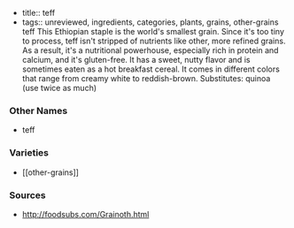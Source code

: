 - title:: teff
- tags:: unreviewed, ingredients, categories, plants, grains, other-grains
teff This Ethiopian staple is the world's smallest grain. Since it's too tiny to process, teff isn't stripped of nutrients like other, more refined grains. As a result, it's a nutritional powerhouse, especially rich in protein and calcium, and it's gluten-free. It has a sweet, nutty flavor and is sometimes eaten as a hot breakfast cereal. It comes in different colors that range from creamy white to reddish-brown. Substitutes: quinoa (use twice as much)

### Other Names

* teff

### Varieties

* [[other-grains]]

### Sources
* http://foodsubs.com/Grainoth.html
